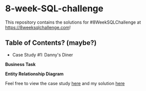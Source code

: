 # 8-week-SQL-challenge
This repository contains the solutions for #8WeekSQLChallenge at https://8weeksqlchallenge.com!

## Table of Contents? (maybe?)
- Case Study #1: Danny's Diner

**Business Task**

**Entity Relationship Diagram**

Feel free to view the case study [here](https://8weeksqlchallenge.com/case-study-1/) and my solution [here](https://github.com/aolivacce/8-week-SQL-challenge/blob/main/Danny's%20Diner/SQLquery.sql)
